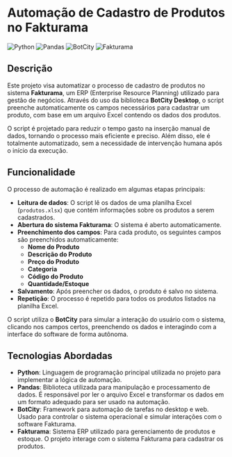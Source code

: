 # Automação de Cadastro de Produtos no Fakturama

![Python](https://img.shields.io/badge/Python-Linguagem-3776AB?style=flat-square&logo=python)
![Pandas](https://img.shields.io/badge/Pandas-Manipula%C3%A7%C3%A3o%20de%20Dados-150458?style=flat-square&logo=pandas)
![BotCity](https://img.shields.io/badge/BotCity-Automa%C3%A7%C3%A3o-FFD700?style=flat-square&logo=botcity)
![Fakturama](https://img.shields.io/badge/Fakturama-Gest%C3%A3o%20ERP-0A0A0A?style=flat-square&logo=data)

## Descrição

Este projeto visa automatizar o processo de cadastro de produtos no sistema **Fakturama**, um ERP (Enterprise Resource Planning) utilizado para gestão de negócios. Através do uso da biblioteca **BotCity Desktop**, o script preenche automaticamente os campos necessários para cadastrar um produto, com base em um arquivo Excel contendo os dados dos produtos.

O script é projetado para reduzir o tempo gasto na inserção manual de dados, tornando o processo mais eficiente e preciso. Além disso, ele é totalmente automatizado, sem a necessidade de intervenção humana após o início da execução.

## Funcionalidade

O processo de automação é realizado em algumas etapas principais:

- **Leitura de dados**: O script lê os dados de uma planilha Excel (`produtos.xlsx`) que contém informações sobre os produtos a serem cadastrados.
- **Abertura do sistema Fakturama**: O sistema é aberto automaticamente.
- **Preenchimento dos campos**: Para cada produto, os seguintes campos são preenchidos automaticamente:
  - **Nome do Produto**
  - **Descrição do Produto**
  - **Preço do Produto**
  - **Categoria**
  - **Código do Produto**
  - **Quantidade/Estoque**
- **Salvamento**: Após preencher os dados, o produto é salvo no sistema.
- **Repetição**: O processo é repetido para todos os produtos listados na planilha Excel.

O script utiliza o **BotCity** para simular a interação do usuário com o sistema, clicando nos campos certos, preenchendo os dados e interagindo com a interface do software de forma autônoma.

## Tecnologias Abordadas

- **Python**: Linguagem de programação principal utilizada no projeto para implementar a lógica de automação.
- **Pandas**: Biblioteca utilizada para manipulação e processamento de dados. É responsável por ler o arquivo Excel e transformar os dados em um formato adequado para ser usado na automação.
- **BotCity**: Framework para automação de tarefas no desktop e web. Usado para controlar o sistema operacional e simular interações com o software Fakturama.
- **Fakturama**: Sistema ERP utilizado para gerenciamento de produtos e estoque. O projeto interage com o sistema Fakturama para cadastrar os produtos.



